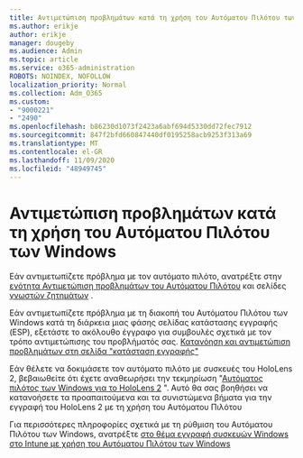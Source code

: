 ```yaml
---
title: Αντιμετώπιση προβλημάτων κατά τη χρήση του Αυτόματου Πιλότου των Windows
ms.author: erikje
author: erikje
manager: dougeby
ms.audience: Admin
ms.topic: article
ms.service: o365-administration
ROBOTS: NOINDEX, NOFOLLOW
localization_priority: Normal
ms.collection: Adm_O365
ms.custom:
- "9000221"
- "2490"
ms.openlocfilehash: b86230d1073f2423a6abf694d5330dd72fec7912
ms.sourcegitcommit: 847f2bfd660847440df0195258acb9253f313a69
ms.translationtype: MT
ms.contentlocale: el-GR
ms.lasthandoff: 11/09/2020
ms.locfileid: "48949745"
---
```

# <a name="troubleshoot-issues-when-using-windows-autopilot"></a>Αντιμετώπιση προβλημάτων κατά τη χρήση του Αυτόματου Πιλότου των Windows

Εάν αντιμετωπίζετε πρόβλημα με τον αυτόματο πιλότο, ανατρέξτε στην [ενότητα Αντιμετώπιση προβλημάτων του Αυτόματου Πιλότου](https://docs.microsoft.com/windows/deployment/windows-autopilot/troubleshooting) και σελίδες [γνωστών ζητημάτων](https://docs.microsoft.com/windows/deployment/windows-autopilot/known-issues) .

Εάν αντιμετωπίζετε πρόβλημα με τη διακοπή του Αυτόματου Πιλότου των Windows κατά τη διάρκεια μιας φάσης σελίδας κατάστασης εγγραφής (ESP), εξετάστε το ακόλουθο έγγραφο για συμβουλές σχετικά με τον τρόπο αντιμετώπισης του προβλήματός σας. [Κατανόηση και αντιμετώπιση προβλημάτων στη σελίδα "κατάσταση εγγραφής"](https://docs.microsoft.com/troubleshoot/mem/intune/understand-troubleshoot-esp)

Εάν θέλετε να δοκιμάσετε τον αυτόματο πιλότο με συσκευές του HoloLens 2, βεβαιωθείτε ότι έχετε αναθεωρήσει την τεκμηρίωση "[Αυτόματος πιλότος των Windows για το HoloLens 2](https://docs.microsoft.com/hololens/hololens2-autopilot) ". Αυτό θα σας βοηθήσει να κατανοήσετε τα προαπαιτούμενα και τα συνιστώμενα βήματα για την εγγραφή του HoloLens 2 με τη χρήση του Αυτόματου Πιλότου  

Για περισσότερες πληροφορίες σχετικά με τη ρύθμιση του Αυτόματου Πιλότου των Windows, ανατρέξτε [στο θέμα εγγραφή συσκευών Windows στο Intune με χρήση του Αυτόματου Πιλότου των Windows](https://docs.microsoft.com/intune/enrollment/enrollment-autopilot)